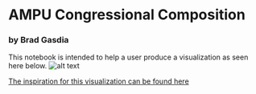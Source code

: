 # AMPU Congressional Composition
### by Brad Gasdia

This notebook is intended to help a user produce a visualization as seen here below.
![alt text](https://cdn.discordapp.com/attachments/916016299728068610/960889549481984090/congress_comp.png)

[The inspiration for this visualization can be found here](https://thumb.spokesman.com/ZT-LSk1G5aUkwPqBbp5QGl1jkp4=/media.spokesman.com/photos/2020/06/24/Chart.png)
